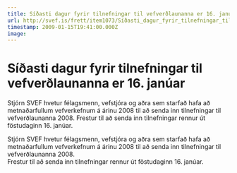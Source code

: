 ```yaml
---
title: Síðasti dagur fyrir tilnefningar til vefverðlaunanna er 16. janúar
url: http://svef.is/frett/item1073/Síðasti_dagur_fyrir_tilnefningar_til_vefverðlaunanna_er_16__janúar
timestamp: 2009-01-15T19:41:00.000Z
image: 
---
```


# Síðasti dagur fyrir tilnefningar til vefverðlaunanna er 16. janúar

Stjórn SVEF hvetur félagsmenn, vefstjóra og aðra sem starfað hafa að metnaðarfullum vefverkefnum á árinu 2008 til að senda inn tilnefningar til vefverðlaunanna 2008\. Frestur til að senda inn tilnefningar rennur út föstudaginn 16\. janúar.

Stjórn SVEF hvetur félagsmenn, vefstjóra og aðra sem starfað hafa að metnaðarfullum vefverkefnum á árinu 2008 til að senda inn tilnefningar til vefverðlaunanna 2008.  
Frestur til að senda inn tilnefningar rennur út föstudaginn 16\. janúar.
